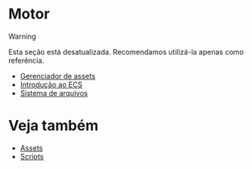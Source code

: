 # Motor

> [!Warning]
> Esta seção está desatualizada. Recomendamos utilizá-la apenas como referência.

- [Gerenciador de assets](assets/index.md)
- [Introdução ao ECS](entity-component-model/index.md)
- [Sistema de arquivos](file-system.md)

# Veja também

- [Assets](../game-studio/assets.md)
- [Scripts](../scripts/index.md)
